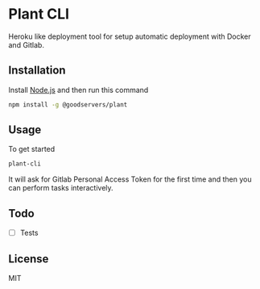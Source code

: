 # Plant CLI

Heroku like deployment tool for setup automatic deployment with Docker and Gitlab.

## Installation
Install [Node.js](https://nodejs.org/) and then run this command
```sh
npm install -g @goodservers/plant
```
## Usage
To get started
```sh
plant-cli
```
It will ask for Gitlab Personal Access Token for the first time and then you can perform tasks interactively.

## Todo
- [ ] Tests

## License
MIT
